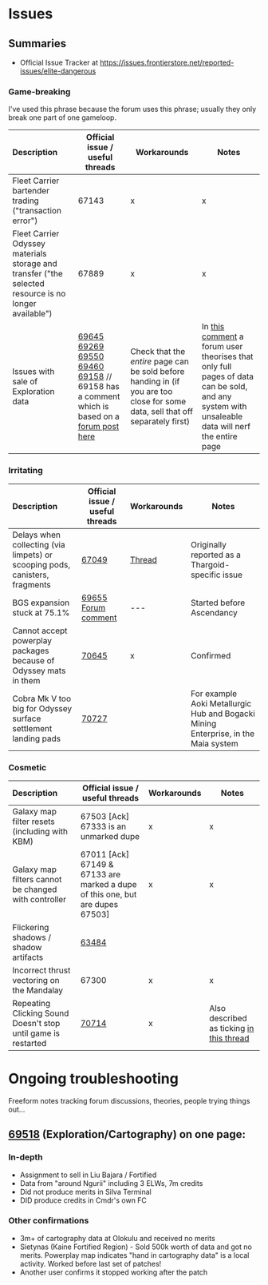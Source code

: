 # Issues

## Summaries

* Official Issue Tracker at https://issues.frontierstore.net/reported-issues/elite-dangerous

### Game-breaking
I've used this phrase because the forum uses this phrase; usually they only break one part of one gameloop.

| Description | Official issue / useful threads | Workarounds | Notes | 
| :--- | --- | --- | --- |
| Fleet Carrier bartender trading ("transaction error") | 67143 | x | x | 
| Fleet Carrier Odyssey materials storage and transfer ("the selected resource is no longer available") | 67889 | x | x | 
| Issues with sale of Exploration data  | [69645](https://issues.frontierstore.net/issue-detail/69645) [69269](https://issues.frontierstore.net/issue-detail/69269) [69550](https://issues.frontierstore.net/issue-detail/69550) [69460](https://issues.frontierstore.net/issue-detail/69460) [69158](https://issues.frontierstore.net/issue-detail/69158) // 69158 has a comment which is based on a [forum post here](https://forums.frontier.co.uk/threads/elite-dangerous-update-19-02-28-november-2024.630817/post-10498356) | Check that the *entire* page can be sold before handing in (if you are too close for some data, sell that off separately first) | In [this comment](https://forums.frontier.co.uk/threads/elite-dangerous-powerplay-2-0-questions-and-answers.628260/post-10500457) a forum user theorises that only full pages of data can be sold, and any system with unsaleable data will nerf the entire page | 

### Irritating

| Description | Official issue / useful threads | Workarounds | Notes | 
| :--- | --- | --- | --- | 
| Delays when collecting (via limpets) or scooping pods, canisters, fragments | [67049](https://issues.frontierstore.net/issue-detail/67049) | [Thread](https://forums.frontier.co.uk/threads/collector-limpets-getting-stuck-at-the-cargo-scoop-the-apparent-cause-and-a-workaround.629224/page-2) | Originally reported as a Thargoid-specific issue  | 
| BGS expansion stuck at 75.1% | [69655](https://issues.frontierstore.net/issue-detail/69655) [Forum comment](https://forums.frontier.co.uk/threads/bgs-since-ascendancy.630600/post-10499834) | --- | Started before Ascendancy |
| Cannot accept powerplay packages because of Odyssey mats in them | [70645](https://issues.frontierstore.net/issue-detail/70645) | x | Confirmed | 
| Cobra Mk V too big for Odyssey surface settlement landing pads | [70727](https://issues.frontierstore.net/issue-detail/70727) | | For example Aoki Metallurgic Hub and Bogacki Mining Enterprise, in the Maia system |

### Cosmetic

| Description | Official issue / useful threads | Workarounds | Notes |
| :--- | --- | --- | --- |
| Galaxy map filter resets (including with KBM) | 67503 [Ack] 67333 is an unmarked dupe | x | x |
| Galaxy map filters cannot be changed with controller  | 67011 [Ack] 67149 & 67133 are marked a dupe of this one, but are dupes 67503]  | x | x |
| Flickering shadows / shadow artifacts | [63484](https://issues.frontierstore.net/issue-detail/63484) | | |
| Incorrect thrust vectoring on the Mandalay | 67300 | x | x | 
| Repeating Clicking Sound Doesn't stop until game is restarted | [70714](https://issues.frontierstore.net/issue-detail/70714) | x | Also described as ticking [in this thread](https://forums.frontier.co.uk/threads/annoying-ticking.616497/page-2#post-10481217) | 

# Ongoing troubleshooting

Freeform notes tracking forum discussions, theories, people trying things out...

## [69518](https://issues.frontierstore.net/issue-detail/69158) (Exploration/Cartography) on one page:
### In-depth
 - Assignment to sell in Liu Bajara / Fortified
 - Data from "around Ngurii" including 3 ELWs, 7m credits
 - Did not produce merits in Silva Terminal
 - DID produce credits in Cmdr's own FC
### Other confirmations
 - 3m+ of cartography data at Olokulu and received no merits
 - Sietynas (Kaine Fortified Region) - Sold 500k worth of data and got no merits. Powerplay map indicates "hand in cartography data" is a local activity. Worked before last set of patches!
 - Another user confirms it stopped working after the patch
